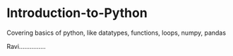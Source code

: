 # Introduction-to-Python
Covering basics of python, like datatypes, functions, loops, numpy, pandas

Ravi...............
